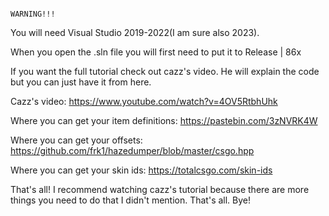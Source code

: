                                                                                                       WARNING!!!
                                                                  
                                                                  
                                                                  
You will need Visual Studio 2019-2022(I am sure also 2023).

When you open the .sln file you will first need to put it to Release | 86x

If you want the full tutorial check out cazz's video. He will explain the code but you can just have it from here. 

Cazz's video: https://www.youtube.com/watch?v=4OV5RtbhUhk

Where you can get your item definitions: https://pastebin.com/3zNVRK4W

Where you can get your offsets: https://github.com/frk1/hazedumper/blob/master/csgo.hpp

Where you can get your skin ids: https://totalcsgo.com/skin-ids

That's all! I recommend watching cazz's tutorial because there are more things you need to do that I didn't mention. That's all. Bye!
